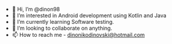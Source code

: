 - 👋 Hi, I’m @dinon98
- 👀 I’m interested in Android development using Kotlin and Java
- 🌱 I’m currently learning Software testing.
- 💞️ I’m looking to collaborate on anything.
- 📫 How to reach me - dinonikodinovski@hotmail.com

<!---
dinon98/dinon98 is a ✨ special ✨ repository because its `README.md` (this file) appears on your GitHub profile.
You can click the Preview link to take a look at your changes.
--->
